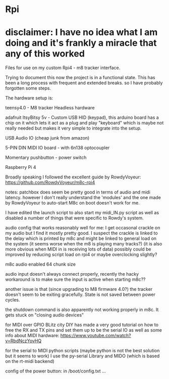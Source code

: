 # Rpi
# disclaimer: I have no idea what I am doing and it's frankly a miracle that any of this worked
Files for use on my custom Rpi4 - m8 tracker interface.

Trying to document this now the project is in a functional state.
This has been a long process with frequent and extended breaks. so I have probably forgotten some steps.

The hardware setup is:

teensy4.0                              -  M8 tracker Headless hardware

adafruit ItsyBitsy 5v                  - Custom USB HID (keypad),
this arduino board has a chip on it which lets it act as a plug and play "keyboard" which is maybe not really needed but makes it very simple to integrate into the setup.
      
USB Audio IO  (cheap junk from amazon)

5-PIN DIN MIDI IO board                - with 6n138 optocoupler

Momentary pushbutton                   - power switch

Raspberry Pi 4


Broadly speaking I followed the excellent guide by RowdyVoyeur: 
  https://github.com/RowdyVoyeur/m8c-rpi4

  notes:
  patchbox does seem be pretty good in terms of audio and midi latency.
    however I don't really understand the 'modules' and the one made by RowdyVoyeur to auto-start M8c on boot doesn't work for me.

  I have edited the launch script to also start my midi_IN.py script as well as disabled a number of things that were specific to Rowdy's system.  
  
  audio config that works reasonably well for me:
    I get occasonal crackle on my audio but I find it mostly pretty good.
    I suspect the crackle is linked to the delay which is printed by m8c and might be linked to general load on the system (it seems worse when the m8 is playing many tracks?)
          (it is also more obvious when MIDI in is receiving lots of data)
          possibly could be improved by reducing script load on rpi4 or maybe overclocking slightly?

   m8c audio enabled
   64 chunk size

   audio input doesn't always connect properly, recently the hacky workaround is to make sure the input is active when starting m8c?? 

   another issue is that (since upgrading to M8 firmware 4.0?) the tracker doesn't seem to be exiting gracefully. State is not saved between power cycles.

   the shutdown command is also apparently not working properly in m8c. It gets stuck on "closing audio devices"
   

for MIDI over GPIO BLitz city DIY has made a very good tutorial on how to free the RX and TX pins and set them up to be the serial IO as well as some info about MIDI hardware:
  https://www.youtube.com/watch?v=RbdNczYovHQ

for the serial to MIDI python scripts (maybe python is not the best solution but it seems to work) I use the py-serial Library and MIDO (which is based on the rt-midi backend)

config of the power button:
  in /boot/config.txt
  ...
  



